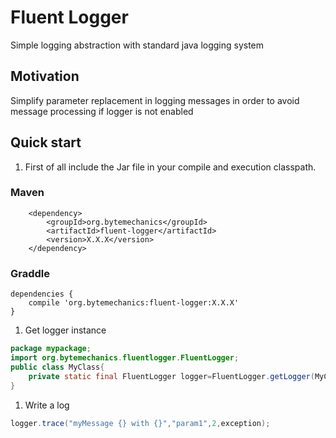 # Fluent Logger
Simple logging abstraction with standard java logging system

## Motivation
Simplify parameter replacement in logging messages in order to avoid message processing if logger is not enabled

## Quick start
1. First of all include the Jar file in your compile and execution classpath.
### Maven
```Maven
	<dependency>
		<groupId>org.bytemechanics</groupId>
		<artifactId>fluent-logger</artifactId>
		<version>X.X.X</version>
	</dependency>
```
### Graddle
```Gradle
dependencies {
    compile 'org.bytemechanics:fluent-logger:X.X.X'
}
```
1. Get logger instance
```Java
package mypackage;
import org.bytemechanics.fluentlogger.FluentLogger;
public class MyClass{
	private static final FluentLogger logger=FluentLogger.getLogger(MyClass.class);
}
```
1. Write a log
```Java
logger.trace("myMessage {} with {}","param1",2,exception);
```

